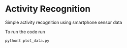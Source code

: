 # Activity Recognition
Simple activity recognition using smartphone sensor data

To run the code run
```bash
python3 plot_data.py
```
